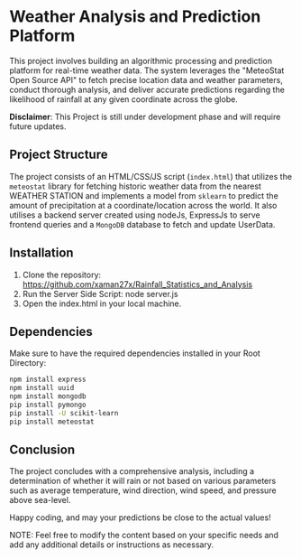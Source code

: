 # Weather Analysis and Prediction Platform

This project involves building an algorithmic processing and prediction platform for real-time weather data. The system leverages the "MeteoStat Open Source API" to fetch precise location data and weather parameters, conduct thorough analysis, and deliver accurate predictions regarding the likelihood of rainfall at any given coordinate across the globe.

**Disclaimer**: This Project is still under development phase and will require future updates.

## Project Structure

The project consists of an HTML/CSS/JS script (`index.html`) that utilizes the `meteostat` library for fetching historic weather data from the nearest WEATHER STATION and implements a model from `sklearn` to predict the amount of precipitation at a coordinate/location across the world. It also utilises a backend server created using nodeJs, ExpressJs to serve frontend queries and a `MongoDB` database to fetch and update UserData.

## Installation

1. Clone the repository: https://github.com/xaman27x/Rainfall_Statistics_and_Analysis 
2. Run the Server Side Script: node server.js                                                            
3. Open the index.html in your local machine.                                                           

## Dependencies

Make sure to have the required dependencies installed in your Root Directory:

```bash
npm install express
npm install uuid
npm install mongodb
pip install pymongo
pip install -U scikit-learn
pip install meteostat
```

## Conclusion

The project concludes with a comprehensive analysis, including a determination of whether it will rain or not based on various parameters such as average temperature, wind direction, wind speed, and pressure above sea-level.

Happy coding, and may your predictions be close to the actual values!

NOTE: Feel free to modify the content based on your specific needs and add any additional details or instructions as necessary.
